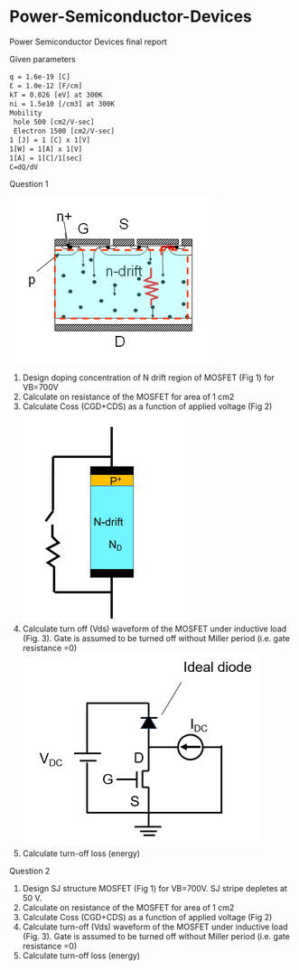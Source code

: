 # Power-Semiconductor-Devices
Power Semiconductor Devices final report 

Given parameters

    q = 1.6e-19 [C]
    Ɛ = 1.0e-12 [F/cm]
    kT = 0.026 [eV] at 300K
    ni = 1.5e10 [/cm3] at 300K
    Mobility
     hole 500 [cm2/V-sec]
     Electron 1500 [cm2/V-sec]
    1 [J] = 1 [C] x 1[V]
    1[W] = 1[A] x 1[V]
    1[A] = 1[C]/1[sec]
    C=dQ/dV

Question 1

![figure 1](figure1-1.png)
1.  Design doping concentration of N drift region of MOSFET (Fig 1) for VB=700V
2.  Calculate on resistance of the MOSFET for area of 1 cm2
3.  Calculate Coss (CGD+CDS) as a function of applied voltage (Fig 2)
![figure 2](figure1-2.png)
4.  Calculate turn off (Vds) waveform of the MOSFET under inductive load (Fig. 3). Gate is assumed to be turned off without Miller period (i.e. gate resistance =0)
![figure 3](figure1-3.png)
5.  Calculate turn-off loss (energy)

    
Question 2

1.  Design SJ structure MOSFET (Fig 1) for VB=700V. SJ stripe depletes at 50 V.
2.  Calculate on resistance of the MOSFET for area of 1 cm2
3.  Calculate Coss (CGD+CDS) as a function of applied voltage (Fig 2)
4.  Calculate turn-off (Vds) waveform of the MOSFET under inductive load (Fig. 3). Gate is assumed to be turned off without Miller period (i.e. gate resistance =0)
5.  Calculate turn-off loss (energy)
